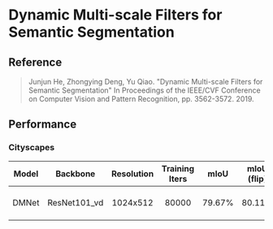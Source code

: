 # Dynamic Multi-scale Filters for Semantic Segmentation

## Reference

> Junjun He, Zhongying Deng, Yu Qiao. "Dynamic Multi-scale Filters for Semantic Segmentation" In Proceedings of the IEEE/CVF Conference on Computer Vision and Pattern Recognition, pp. 3562-3572. 2019.

## Performance

### Cityscapes

| Model | Backbone | Resolution | Training Iters | mIoU | mIoU (flip) | mIoU (ms+flip) | Links |
|:-:|:-:|:-:|:-:|:-:|:-:|:-:|:-:|
|DMNet|ResNet101_vd|1024x512|80000|79.67%|80.11%|80.56%|[model](https://bj.bcebos.com/paddleseg/dygraph/cityscapes/dmnet_resnet101_os8_cityscapes_1024x512_80k/model.pdparams) \| [log](https://bj.bcebos.com/paddleseg/dygraph/cityscapes/dmnet_resnet101_os8_cityscapes_1024x512_80k/train.log) \| [vdl](https://www.paddlepaddle.org.cn/paddle/visualdl/service/app/scalar?id=d5bac108e3ff90136771b677d8459d17)
